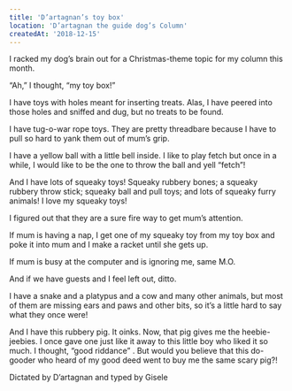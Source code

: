 ```yaml
---
title: 'D’artagnan’s toy box'
location: 'D’artagnan the guide dog’s Column'
createdAt: '2018-12-15'
---
```

I racked my dog’s brain out for a Christmas-theme topic for my column this month.

“Ah,” I thought, “my toy box!”

I have toys with holes meant for inserting treats. Alas, I have peered into those holes and sniffed and dug, but no treats to be found.

I have tug-o-war rope toys. They are pretty threadbare because I have to pull so hard to yank them out of mum’s grip.

I have a yellow ball with a little bell inside. I like to play fetch but once in a while, I would like to be the one to throw the ball and yell “fetch”!

And I have lots of squeaky toys! Squeaky rubbery bones; a squeaky rubbery throw stick; squeaky ball and pull toys; and lots of squeaky furry animals! I love my squeaky toys!

I figured out that they are a sure fire way to get mum’s attention.

If mum is having a nap, I get one of my squeaky toy from my toy box and poke it into mum and I make a racket until she gets up.

If mum is busy at the computer and is ignoring me, same M.O.

And if we have guests and I feel left out, ditto.

I have a snake and a platypus and a cow and many other animals, but most of them are missing ears and paws and other bits, so it’s a little hard to say what they once were!

And I have this rubbery pig. It oinks. Now, that pig gives me the heebie-jeebies. I once gave one just like it away to this little boy who liked it so much. I thought, “good riddance” . But would you believe that this do-gooder who heard of my good deed went to buy me the same scary pig?!

Dictated by D’artagnan and typed by Gisele
